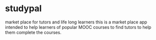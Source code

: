 # studypal
market place for tutors and life long learners
this is a market place app intended to help learners of popular MOOC courses to find tutors to help them complete the courses. 
